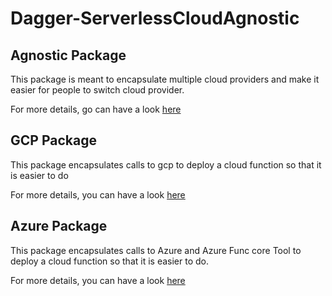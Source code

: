 # Dagger-ServerlessCloudAgnostic

## Agnostic Package

This package is meant to encapsulate multiple cloud providers and make it easier for people to switch cloud provider.

For more details, go can have a look [here](./agnostic/README.md)

## GCP Package

This package encapsulates calls to gcp to deploy a cloud function so that it is easier to do

For more details, you can have a look [here](./gcp/README.md)

## Azure Package

This package encapsulates calls to Azure and Azure Func core Tool to deploy a cloud function so that it is easier to do.

For more details, you can have a look [here](./azureServerless/README.md)